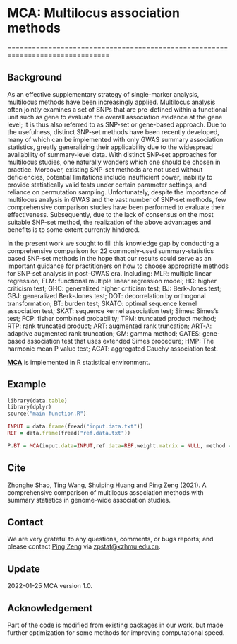 # MCA: Multilocus association methods
===============================================================================
## Background
As an effective supplementary strategy of single-marker analysis, multilocus methods have been increasingly applied. Multilocus analysis often jointly examines a set of SNPs that are pre-defined within a functional unit such as gene to evaluate the overall association evidence at the gene level; it is thus also referred to as SNP-set or gene-based approach. Due to the usefulness, distinct SNP-set methods have been recently developed, many of which can be implemented with only GWAS summary association statistics, greatly generalizing their applicability due to the widespread availability of summary-level data. With distinct SNP-set approaches for multilocus studies, one naturally wonders which one should be chosen in practice. Moreover, existing SNP-set methods are not used without deficiencies, potential limitations include insufficient power, inability to provide statistically valid tests under certain parameter settings, and reliance on permutation sampling. Unfortunately, despite the importance of multilocus analysis in GWAS and the vast number of SNP-set methods, few comprehensive comparison studies have been performed to evaluate their effectiveness. Subsequently, due to the lack of consensus on the most suitable SNP-set method, the realization of the above advantages and benefits is to some extent currently hindered.

In the present work we sought to fill this knowledge gap by conducting a comprehensive comparison for 22 commonly-used summary-statistics based SNP-set methods in the hope that our results could serve as an important guidance for practitioners on how to choose appropriate methods for SNP-set analysis in post-GWAS era. Including: MLR: multiple linear regression; FLM: functional multiple linear regression model; HC: higher criticism test; GHC: generalized higher criticism test; BJ: Berk-Jones test; GBJ: generalized Berk-Jones test; DOT: decorrelation by orthogonal transformation; BT: burden test; SKATO: optimal sequence kernel association test; SKAT: sequence kernel association test; Simes: Simes’s test; FCP: fisher combined probability; TPM: truncated product method; RTP: rank truncated product; ART: augmented rank truncation; ART-A: adaptive augmented rank truncation; GM: gamma method; GATES: gene-based association test that uses extended Simes procedure; HMP: The harmonic mean P value test; ACAT: aggregated Cauchy association test.

**[MCA](https://github.com/biostatpzeng/MCA)** is implemented in R statistical environment.

## Example
```ruby
library(data.table)
library(dplyr)
source("main function.R")

INPUT = data.frame(fread("input.data.txt"))
REF = data.frame(fread("ref.data.txt"))

P.BT = MCA(input.data=INPUT,ref.data=REF,weight.matrix = NULL, method = "BT")
```

## Cite
Zhonghe Shao, Ting Wang, Shuiping Huang and [Ping Zeng](https://github.com/biostatpzeng) (2021). A comprehensive comparison of multilocus association methods with summary statistics in genome-wide association studies.

## Contact
We are very grateful to any questions, comments, or bugs reports; and please contact [Ping Zeng](https://github.com/biostatpzeng) via zpstat@xzhmu.edu.cn.

## Update
2022-01-25 MCA version 1.0.

## Acknowledgement
Part of the code is modified from existing packages in our work, but made further optimization for some methods for improving computational speed.
